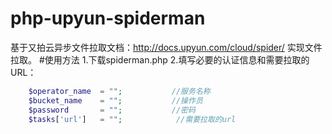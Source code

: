 # php-upyun-spiderman
基于又拍云异步文件拉取文档：http://docs.upyun.com/cloud/spider/ 实现文件拉取。
#使用方法
1.下载spiderman.php 
2.填写必要的认证信息和需要拉取的URL：
```php
    $operator_name 	= "";			//服务名称
    $bucket_name 	= "";			//操作员
    $password       = "";			//密码 
    $tasks['url']   = "";            //需要拉取的url

